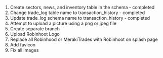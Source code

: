 1. Create sectors, news, and inventory table in the schema - completed
2. Change trade_log table name to transaction_history - completed
3. Update trade_log schema name to transaction_history - completed
4. Attempt to upload a picture using a png or jpeg file
5. Create separate branch
6. Upload Robinhoot Logo
7. Replace all Robinhood or MerakiTrades with Robinhoot on splash page
8. Add favicon
9. Fix all images